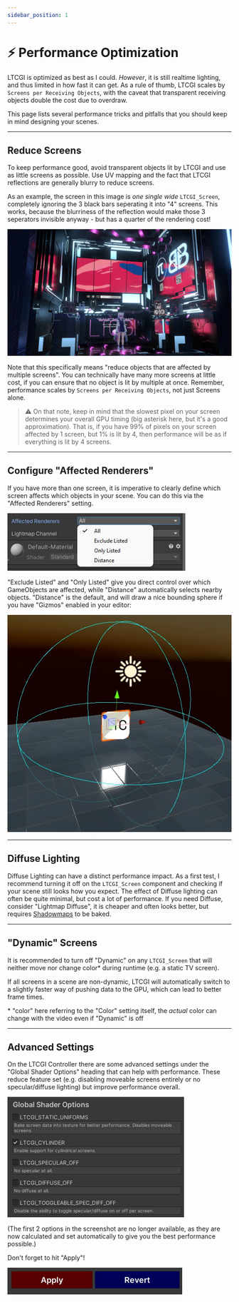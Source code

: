 ```yaml
---
sidebar_position: 1
---
```


# ⚡ Performance Optimization

LTCGI is optimized as best as I could. _However_, it is still realtime lighting, and thus limited in how fast it can get. As a rule of thumb, LTCGI scales by `Screens per Receiving Objects`, with the caveat that transparent receiving objects double the cost due to overdraw.

This page lists several performance tricks and pitfalls that you should keep in mind designing your scenes.

---

## Reduce Screens

To keep performance good, avoid transparent objects lit by LTCGI and use as little screens as possible. Use UV mapping and the fact that LTCGI reflections are generally blurry to reduce screens.

As an example, the screen in this image is _one single wide_ `LTCGI_Screen`, completely ignoring the 3 black bars seperating it into "4" screens. This works, because the blurriness of the reflection would make those 3 seperators invisible anyway - but has a quarter of the rendering cost!

![VKet Booth example image](../img/vket_booth.jpg)

Note that this specifically means "reduce objects that are affected by multiple screens". You can technically have many more screens at little cost, if you can ensure that no object is lit by multiple at once. Remember, performance scales by `Screens per Receiving Objects`, not just Screens alone.

> ⚠️ On that note, keep in mind that the slowest pixel on your screen determines your overall GPU timing (big asterisk here, but it's a good approximation). That is, if you have 99% of pixels on your screen affected by 1 screen, but 1% is lit by 4, then performance will be as if everything is lit by 4 screens.

---

## Configure "Affected Renderers"

If you have more than one screen, it is imperative to clearly define which screen affects which objects in your scene. You can do this via the "Affected Renderers" setting.

![Affected Renderers](../img/ltcgi_affected_renderers.jpg)

"Exclude Listed" and "Only Listed" give you direct control over which GameObjects are affected, while "Distance" automatically selects nearby objects. "Distance" is the default, and will draw a nice bounding sphere if you have "Gizmos" enabled in your editor:

![Distance Bounding Sphere](../img/ltcgi_distance_gizmo.jpg)

---

## Diffuse Lighting

Diffuse Lighting can have a distinct performance impact. As a first test, I recommend turning it off on the `LTCGI_Screen` component and checking if your scene still looks how you expect. The effect of Diffuse lighting can often be quite minimal, but cost a lot of performance. If you need Diffuse, consider "Lightmap Diffuse", it is cheaper and often looks better, but requires [Shadowmaps](/Advanced/Shadowmaps) to be baked.

---

## "Dynamic" Screens

It is recommended to turn off "Dynamic" on any `LTCGI_Screen` that will neither move nor change color\* during runtime (e.g. a static TV screen).

If all screens in a scene are non-dynamic, LTCGI will automatically switch to a slightly faster way of pushing data to the GPU, which can lead to better frame times.

\* "color" here referring to the "Color" setting itself, the _actual_ color can change with the video even if "Dynamic" is off

---

## Advanced Settings

On the LTCGI Controller there are some advanced settings under the "Global Shader Options" heading that can help with performance. These reduce feature set (e.g. disabling moveable screens entirely or no specular/diffuse lighting) but improve performance overall.

![Global Performance Settings](../img/ltcgi_global_perf_settings.jpg)

(The first 2 options in the screenshot are no longer available, as they are now calculated and set automatically to give you the best performance possible.)

Don't forget to hit "Apply"!

![Hit Apply](../img/ltcgi_controller_apply_revert.jpg)